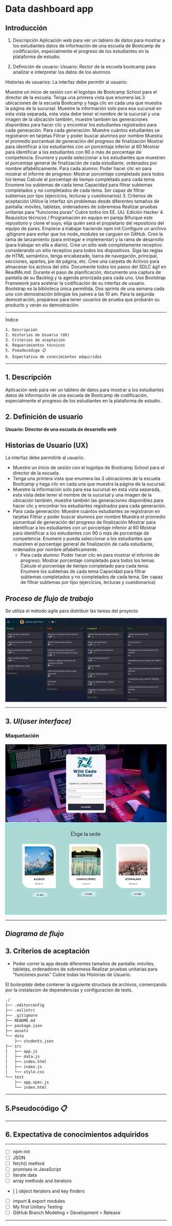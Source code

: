 # Data dashboard app

## Introducción

1. Descripción
   Aplicación web para ver un tablero de datos para mostrar a los estudiantes datos de información de una escuela de Bootcamp de codificación, especialmente el progreso de los estudiantes en la plataforma de estudio.

2. Definición de usuario:
   Usuario: Rector de la escuela bootcamp para analizar e interpretar los datos de los alumnos

Historias de usuarios:
La interfaz debe permitir al usuario:

Muestre un inicio de sesión con el logotipo de Bootcamp School para el director de la escuela.
Tenga una primera vista que enumera las 3 ubicaciones de la escuela Bootcamp y haga clic en cada una que muestra la página de la sucursal.
Muestre la información solo para esa sucursal en esta vista separada, esta vista debe tener el nombre de la sucursal y una imagen de la ubicación también, muestre también las generaciones disponibles para hacer clic y encontrar los estudiantes registrados para cada generación.
Para cada generación:
Muestre cuántos estudiantes se registraron en tarjetas
Filtrar y poder buscar alumnos por nombre
Muestra el promedio porcentual de generación del progreso de finalización
Mostrar para identificar a los estudiantes con un porcentaje inferior al 60
Mostrar para identificar a los estudiantes con 90 o más de porcentaje de competencia.
Enumere y pueda seleccionar a los estudiantes que muestren el porcentaje general de finalización de cada estudiante, ordenados por nombre alfabéticamente.
Para cada alumno:
Poder hacer clic en para mostrar el informe de progreso:
Mostrar porcentaje completado para todos los temas
Calcule el porcentaje de tiempo completado para cada tema.
Enumere los subtemas de cada tema
Capacidad para filtrar subtemas completados y no completados de cada tema.
Ser capaz de filtrar subtemas por tipo (ejercicios, lecturas y cuestionarios) 3. Criterios de aceptación
Utilice la interfaz sin problemas desde diferentes tamaños de pantalla: móviles, tabletas, ordenadores de sobremesa
Realizar pruebas unitarias para "funciones puras"
Cubre todos los EE. UU.
Edición Hacker 4. Requisitos técnicos /
Programación en equipo en pareja
Bifurque este repositorio y clone el suyo, elija quién será el propietario del repositorio del equipo de pares.
Empiece a trabajar haciendo npm init
Configure un archivo .gitignore para evitar que los node_modules se carguen en GitHub.
Cree la rama de lanzamiento (para entregar e implementar) y la rama de desarrollo (para trabajar en ella a diario).
Cree un sitio web completamente receptivo considerando un sitio receptivo para todos los dispositivos.
Siga las reglas de HTML semántico, tenga encabezado, barra de navegación, principal, secciones, apartes, pie de página, etc.
Cree una carpeta de Activos para almacenar los activos del sitio.
Documente todos los pasos del SDLC ágil en ReadMe.md. Durante el paso de planificación, documente una captura de pantalla de su Backlog y la agenda priorizada para cada uno.
Use Bootstrap Framework para acelerar la codificación de su interfaz de usuario. Bootstrap es la biblioteca única permitida.
Dos sprints de una semana cada uno con demostración bilingüe los jueves a las 10 am.
Para la segunda demostración, prepárese para tener usuarios de prueba que probarán su producto y verán su demostración.

---

Índice

    1. Descripción
    2. Historias de Usuario (UX)
    3. Criterios de aceptación
    4. Requerimientos técnicos
    5. Pseudocódigo 📋
    6. Expectativa de conocimientos adquiridos

---

## 1. Descripción

Aplicación web para ver un tablero de datos para mostrar a los estudiantes datos de información de una escuela de Bootcamp de codificación, especialmente el progreso de los estudiantes en la plataforma de estudio.

## 2. Definición de usuario

**Usuario: Director de una escuela de desarrollo web**

## Historias de Usuario (UX)

La interfaz debe permitirle al usuario:

- Muestre un inicio de sesión con el logotipo de Bootcamp School para el director de la escuela.
- Tenga una primera vista que enumera las 3 ubicaciones de la escuela Bootcamp y haga clic en cada una que muestra la página de la sucursal.
- Muestre la información solo para esa sucursal en esta vista separada, esta vista debe tener el nombre de la sucursal y una imagen de la ubicación también, muestre también las generaciones disponibles para hacer clic y encontrar los estudiantes registrados para cada generación.
- Para cada generación:
  Muestre cuántos estudiantes se registraron en tarjetas
  Filtrar y poder buscar alumnos por nombre
  Muestra el promedio porcentual de generación del progreso de finalización
  Mostrar para identificar a los estudiantes con un porcentaje inferior al 60
  Mostrar para identificar a los estudiantes con 90 o más de porcentaje de competencia.
  Enumere y pueda seleccionar a los estudiantes que muestren el porcentaje general de finalización de cada estudiante, ordenados por nombre alfabéticamente.
  - Para cada alumno:
    Poder hacer clic en para mostrar el informe de progreso:
    Mostrar porcentaje completado para todos los temas
    Calcule el porcentaje de tiempo completado para cada tema.
    Enumere los subtemas de cada tema
    Capacidad para filtrar subtemas completados y no completados de cada tema.
    Ser capaz de filtrar subtemas por tipo (ejercicios, lecturas y cuestionarios)

## _Proceso de flujo de trabajo_

Se utiliza el método agile para distribuir las tareas del proyecto

![Texto alternativo](.src/../assets/kanbanProgress1.png)

---

## 3. _UI(user interface)_

### Maquetación

![Pantalla uno](.src/../assets/screenOne.png)
![Pantalla dos](.src/../assets/screen2.png)

---

## _Diagrama de flujo_

## 3. Criterios de aceptación

- Poder correr la app desde diferentes tamaños de pantalla: móviles, tabletas, ordenadores de sobremesa
  Realizar pruebas unitarias para "funciones puras"
  Cubre todas las Historias de Usuario.

El _boilerplate_ debe contener la siguiente structura de archivos, comenzando por la instalacion de dependencias y configuracion de tests.

```
./
├── .editorconfig
├── .eslintrc
├── .gitignore
├── README.md
├── package.json
├── assets
└── data
    ├── students.json
├── src
│   ├── app.js
│   ├── data.js
│   ├── index.html
│   ├── index.js
│   └── style.css
└── test
    ├── app.spec.js
    └── index.html
```

---

## 5.Pseudocódigo 📋

---

## 6. Expectativa de conocimientos adquiridos

---

- [ ] npm init
- [ ] JSON
- [ ] fetch() method
- [ ] promises in JavaScript
- [ ] iterate data
- [ ] array methods and iterators
- [ ] object iterators and key finders
- [ ] import & export modules
- [ ] My first Unitary Testing
- [ ] GitHub Branch Modeling > Development > Release

---
